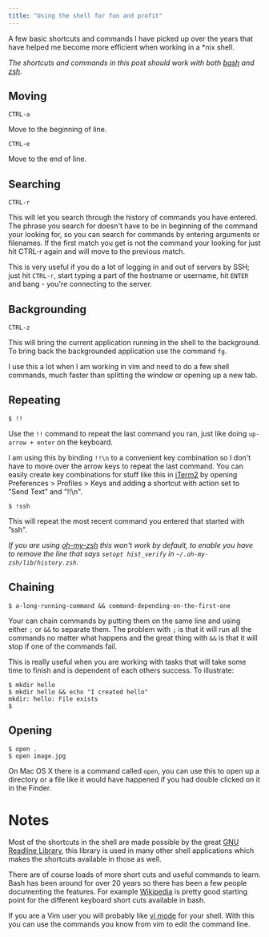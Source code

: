 ```yaml
---
title: "Using the shell for fun and profit"
---
```


A few basic shortcuts and commands I have picked up over the years that have helped me become more efficient when working in a *nix shell. 

_The shortcuts and commands in this post should work with both [bash](http://www.gnu.org/software/bash/bash.html) and [zsh](http://www.zsh.org/)._

## Moving

	CTRL-a

Move to the beginning of line.

	CTRL-e

Move to the end of line.

## Searching

	CTRL-r

This will let you search through the history of commands you have entered. The phrase you search for doesn't have to be in beginning of the command your looking for, so you can search for commands by entering arguments or filenames. If the first match you get is not the command your looking for just hit CTRL-r again and will move to the previous match.

This is very useful if you do a lot of logging in and out of servers by SSH; just hit `CTRL-r`, start typing a part of the hostname or username, hit `ENTER` and bang - you're connecting to the server. 

## Backgrounding

	CTRL-z

This will bring the current application running in the shell to the background. To bring back the backgrounded application use the command `fg`. 

I use this a lot when I am working in vim and need to do a few shell commands, much faster than splitting the window or opening up a new tab.

## Repeating

	$ !!

Use the `!!` command to repeat the last command you ran, just like doing `up-arrow + enter` on the keyboard.

I am using this by binding `!!\n` to a convenient key combination so I don't have to move over the arrow keys to repeat the last command. You can easily create key combinations for stuff like this in [iTerm2](http://www.iterm2.com/) by opening Preferences > Profiles > Keys and adding a shortcut with action set to ”Send Text” and ”!!\n".

	$ !ssh

This will repeat the most recent command you entered that started with ”ssh”.

_If you are using [oh-my-zsh](https://github.com/robbyrussell/oh-my-zsh) this won't work by default, to enable you have to remove the line that says `setopt hist_verify` in `~/.oh-my-zsh/lib/history.zsh`._

## Chaining

	$ a-long-running-command && command-depending-on-the-first-one

Your can chain commands by putting them on the same line and using either `;` or `&&` to separate them. The problem with `;` is that it will run all the commands  no matter what happens and the great thing with `&&` is that it will stop if one of the commands fail. 

This is really useful when you are working with tasks that will take some time to finish and is dependent of each others success. To illustrate:
	
	$ mkdir hello
	$ mkdir hello && echo "I created hello"    
	mkdir: hello: File exists
	$

## Opening

	$ open .
	$ open image.jpg

On Mac OS X there is a command called `open`, you can use this to open up a directory or a file like it would have happened if you had double clicked on it in the Finder.

# Notes

Most of the shortcuts in the shell are made possible by the great [GNU Readline Library](http://tiswww.case.edu/php/chet/readline/rltop.html), this library is used in many other shell applications which makes the shortcuts available in those as well.

There are of course loads of more short cuts and useful commands to learn. Bash has been around for over 20 years so there has been a few people documenting the features. For example [Wikipedia](http://en.wikipedia.org/wiki/Bash_\(Unix_shell\)#Keyboard_shortcuts) is pretty good starting point for the different keyboard short cuts available in bash.

If you are a Vim user you will probably like [vi mode](http://www.hypexr.org/bash_tutorial.php#vi) for your shell. With this you can use the commands you know from vim to edit the command line.
